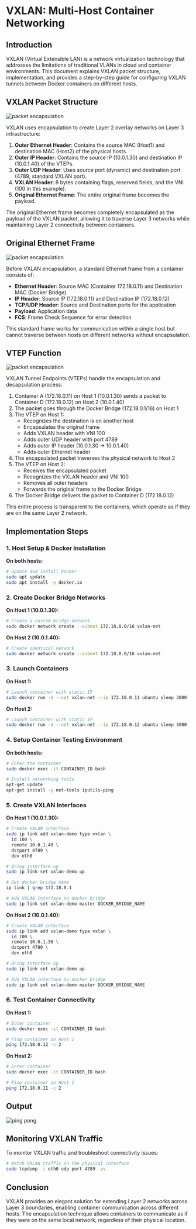 # VXLAN: Multi-Host Container Networking

## Introduction

VXLAN (Virtual Extensible LAN) is a network virtualization technology that addresses the limitations of traditional VLANs in cloud and container environments. This document explains VXLAN packet structure, implementation, and provides a step-by-step guide for configuring VXLAN tunnels between Docker containers on different hosts.

## VXLAN Packet Structure

![packet encapsulation](https://raw.githubusercontent.com/Raihan-009/vxlan-multi-host-container-networking/refs/heads/main/frame-after-encapsulation.png)

VXLAN uses encapsulation to create Layer 2 overlay networks on Layer 3 infrastructure:

1. **Outer Ethernet Header**: Contains the source MAC (Host1) and destination MAC (Host2) of the physical hosts.
2. **Outer IP Header**: Contains the source IP (10.0.1.30) and destination IP (10.0.1.40) of the VTEPs.
3. **Outer UDP Header**: Uses source port (dynamic) and destination port (4789, standard VXLAN port).
4. **VXLAN Header**: 8 bytes containing flags, reserved fields, and the VNI (100 in this example).
5. **Original Ethernet Frame**: The entire original frame becomes the payload.

The original Ethernet frame becomes completely encapsulated as the payload of the VXLAN packet, allowing it to traverse Layer 3 networks while maintaining Layer 2 connectivity between containers.

## Original Ethernet Frame

![packet encapsulation](https://raw.githubusercontent.com/Raihan-009/vxlan-multi-host-container-networking/refs/heads/main/original-frame-before-encapsulation.png)

Before VXLAN encapsulation, a standard Ethernet frame from a container consists of:

- **Ethernet Header**: Source MAC (Container 172.18.0.11) and Destination MAC (Docker Bridge)
- **IP Header**: Source IP (172.18.0.11) and Destination IP (172.18.0.12)
- **TCP/UDP Header**: Source and Destination ports for the application
- **Payload**: Application data
- **FCS**: Frame Check Sequence for error detection

This standard frame works for communication within a single host but cannot traverse between hosts on different networks without encapsulation.

## VTEP Function

![packet encapsulation](https://raw.githubusercontent.com/Raihan-009/vxlan-multi-host-container-networking/refs/heads/main/vtep.png)

VXLAN Tunnel Endpoints (VTEPs) handle the encapsulation and decapsulation process:

1. Container A (172.18.0.11) on Host 1 (10.0.1.30) sends a packet to Container D (172.18.0.12) on Host 2 (10.0.1.40)
2. The packet goes through the Docker Bridge (172.18.0.1/16) on Host 1
3. The VTEP on Host 1:
   - Recognizes the destination is on another host
   - Encapsulates the original frame
   - Adds VXLAN header with VNI 100
   - Adds outer UDP header with port 4789
   - Adds outer IP header (10.0.1.30 → 10.0.1.40)
   - Adds outer Ethernet header
4. The encapsulated packet traverses the physical network to Host 2
5. The VTEP on Host 2:
   - Receives the encapsulated packet
   - Recognizes the VXLAN header and VNI 100
   - Removes all outer headers
   - Forwards the original frame to the Docker Bridge
6. The Docker Bridge delivers the packet to Container D (172.18.0.12)

This entire process is transparent to the containers, which operate as if they are on the same Layer 2 network.

## Implementation Steps

### 1. Host Setup & Docker Installation

**On both hosts:**

```bash
# Update and install Docker
sudo apt update
sudo apt install -y docker.io
```

### 2. Create Docker Bridge Networks

**On Host 1 (10.0.1.30):**

```bash
# Create a custom bridge network
sudo docker network create --subnet 172.18.0.0/16 vxlan-net
```

**On Host 2 (10.0.1.40):**

```bash
# Create identical network
sudo docker network create --subnet 172.18.0.0/16 vxlan-net
```

### 3. Launch Containers

**On Host 1:**

```bash
# Launch container with static IP
sudo docker run -d --net vxlan-net --ip 172.18.0.11 ubuntu sleep 3000
```

**On Host 2:**

```bash
# Launch container with static IP
sudo docker run -d --net vxlan-net --ip 172.18.0.12 ubuntu sleep 3000
```

### 4. Setup Container Testing Environment

**On both hosts:**

```bash
# Enter the container
sudo docker exec -it CONTAINER_ID bash

# Install networking tools
apt-get update
apt-get install -y net-tools iputils-ping
```

### 5. Create VXLAN Interfaces

**On Host 1 (10.0.1.30):**

```bash
# Create VXLAN interface
sudo ip link add vxlan-demo type vxlan \
  id 100 \
  remote 10.0.1.40 \
  dstport 4789 \
  dev eth0

# Bring interface up
sudo ip link set vxlan-demo up

# Get docker bridge name
ip link | grep 172.18.0.1

# Add VXLAN interface to docker bridge
sudo ip link set vxlan-demo master DOCKER_BRIDGE_NAME
```

**On Host 2 (10.0.1.40):**

```bash
# Create VXLAN interface
sudo ip link add vxlan-demo type vxlan \
  id 100 \
  remote 10.0.1.30 \
  dstport 4789 \
  dev eth0

# Bring interface up
sudo ip link set vxlan-demo up

# Add VXLAN interface to docker bridge
sudo ip link set vxlan-demo master DOCKER_BRIDGE_NAME
```

### 6. Test Container Connectivity

**On Host 1:**

```bash
# Enter container
sudo docker exec -it CONTAINER_ID bash

# Ping container on Host 2
ping 172.18.0.12 -c 2
```

**On Host 2:**

```bash
# Enter container
sudo docker exec -it CONTAINER_ID bash

# Ping container on Host 1
ping 172.18.0.11 -c 2
```

## Output

![ping pong](https://raw.githubusercontent.com/Raihan-009/vxlan-multi-host-container-networking/refs/heads/main/ping-pong.png)

## Monitoring VXLAN Traffic

To monitor VXLAN traffic and troubleshoot connectivity issues:

```bash
# Watch VXLAN traffic on the physical interface
sudo tcpdump -i eth0 udp port 4789 -vv
```

## Conclusion

VXLAN provides an elegant solution for extending Layer 2 networks across Layer 3 boundaries, enabling container communication across different hosts. The encapsulation technique allows containers to communicate as if they were on the same local network, regardless of their physical location.
